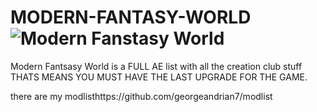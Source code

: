 # MODERN-FANTASY-WORLD![Modern Fanstasy World](https://user-images.githubusercontent.com/112035847/187075556-f96b167a-6967-466a-bfff-e68a104920de.jpg)
Modern Fantsasy World is a FULL AE list with all the creation club stuff THATS MEANS YOU MUST HAVE THE LAST UPGRADE FOR THE GAME.

there are my modlisthttps://github.com/georgeandrian7/modlist


